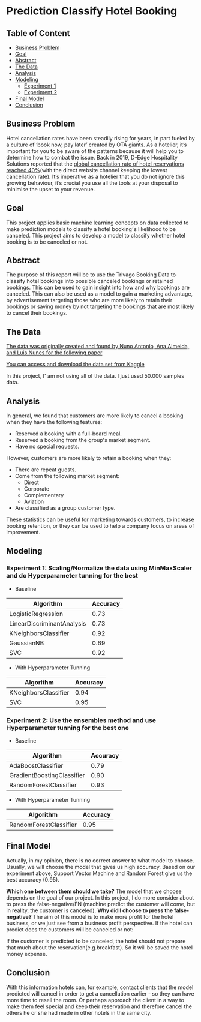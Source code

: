 # Prediction Classify Hotel Booking

## Table of Content
  * [Business Problem](#business-problem)
  * [Goal](#goal)
  * [Abstract](#abstract)
  * [The Data](#the-data)
  * [Analysis](#analysis)
  * [Modeling](#modeling)
    - [Experiment 1](#experiment-1-scalingnormalize-the-data-using-minmaxscaler-and-do-hyperparameter-tunning-for-the-best)
    - [Experiment 2](#experiment-2-use-the-ensembles-method-and-use-hyperparameter-tunning-for-the-best-one)
  * [Final Model](#final-model)
  * [Conclusion](#conclusion)

## Business Problem 
Hotel cancellation rates have been steadily rising for years, in part fueled by a culture of ‘book now, pay later’ created by OTA giants. As a hotelier, it’s important for you to be aware of the patterns because it will help you to determine how to combat the issue. Back in 2019, D-Edge Hospitality Solutions reported that the [global cancellation rate of hotel reservations reached 40%](https://hospitalitytech.com/global-cancellation-rate-hotel-reservations-reaches-40-average)(with the direct website channel keeping the lowest cancellation rate). It’s imperative as a hotelier that you do not ignore this growing behaviour, it’s crucial you use all the tools at your disposal to minimise the upset to your revenue.


## Goal
This project applies basic machine learning concepts on data collected to make prediction models to classify a hotel booking׳s likelihood to be canceled. This project aims to develop a model to classify whether hotel booking is to be canceled or not. 


## Abstract
The purpose of this report will be to use the Trivago Booking Data to classify hotel bookings into possible canceled bookings or retained bookings. This can be used to gain insight into how and why bookings are canceled. This can also be used as a model to gain a marketing advantage, by advertisement targeting those who are more likely to retain their bookings or saving money by not targeting the bookings that are most likely to cancel their bookings.

## The Data 

[The data was originally created and found by Nuno Antonio, Ana Almeida, and Luis Nunes for the following paper](https://www.sciencedirect.com/science/article/pii/S2352340918315191#t0040)


[You can access and download the data set from Kaggle](https://www.kaggle.com/jessemostipak/hotel-booking-demand/activity)

In this project, I' am not using all of the data. I just used 50.000 samples data.

## Analysis

In general, we found that customers are more likely to cancel a booking when they have the following features:
+ Reserved a booking with a full-board meal.
+ Reserved a booking from the group's market segment.
+ Have no special requests.


However, customers are more likely to retain a booking when they:
+ There are repeat guests.
+ Come from the following market segment:
  - Direct
  - Corporate
  - Complementary
  - Aviation
+ Are classified as a group customer type.

These statistics can be useful for marketing towards customers, to increase booking retention, or they can be used to help a company focus on areas of improvement.

## Modeling

### Experiment 1: Scaling/Normalize the data using MinMaxScaler and do Hyperparameter tunning for the best 

- Baseline

| Algorithm                  | Accuracy |
|----------------------------|----------|
| LogisticRegression         | 0.73     |
| LinearDiscriminantAnalysis | 0.73     |
| KNeighborsClassifier       | 0.92     |
| GaussianNB                 | 0.69     |
| SVC                        | 0.92     |

- With Hyperparameter Tunning

| Algorithm            | Accuracy |
|----------------------|----------|
| KNeighborsClassifier | 0.94     |
| SVC                  | 0.95     |



### Experiment 2: Use the ensembles method and use Hyperparameter tunning for the best one 

- Baseline

| Algorithm                  | Accuracy |
|----------------------------|----------|
| AdaBoostClassifier         | 0.79     |
| GradientBoostingClassifier | 0.90     |
| RandomForestClassifier     | 0.93     |

- With Hyperparameter Tunning

| Algorithm              | Accuracy |
|------------------------|----------|
| RandomForestClassifier | 0.95     |


## Final Model 
Actually, in my opinion, there is no correct answer to what model to choose. Usually, we will choose the model that gives us high accuracy. Based on our experiment above, Support Vector Machine and Random Forest give us the best accuracy (0.95). 

**Which one between them should we take?**
The model that we choose depends on the goal of our project. In this project, I do more consider about to press the false-negative/FN (machine predict the customer will come, but in reality, the customer is canceled). 
**Why did I choose to press the false-negative?**
The aim of this model is to make more profit for the hotel business, or we just see from a business profit perspective. If the hotel can predict does the customers will be canceled or not:

If the customer is predicted to be canceled, the hotel should not prepare that much about the reservation(e.g.breakfast). So it will be saved the hotel money expense. 

## Conclusion
With this information hotels can, for example, contact clients that the model predicted will cancel in order to get a cancellation earlier - so they can have more time to resell the room. Or perhaps approach the client in a way to make them feel special and keep their reservation and therefore cancel the others he or she had made in other hotels in the same city.
